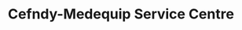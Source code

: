 ---
title: "Cefndy-Medequip Service Centre"
url: /newport/cefndy-medequip-service-centre/
shop: medical supply
---